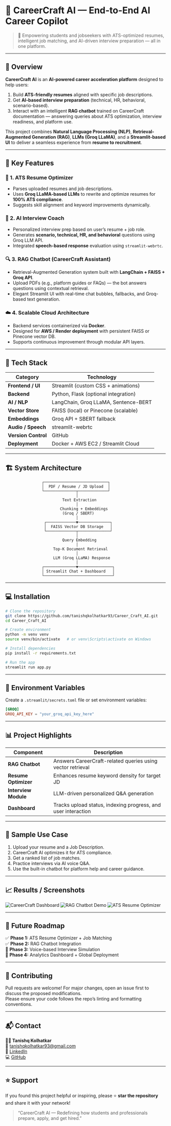 # 🚀 CareerCraft AI — End-to-End AI Career Copilot  

> 🧠 Empowering students and jobseekers with ATS-optimized resumes, intelligent job matching, and AI-driven interview preparation — all in one platform.  

---

## 🌟 Overview  

**CareerCraft AI** is an **AI-powered career acceleration platform** designed to help users:  
1. Build **ATS-friendly resumes** aligned with specific job descriptions.  
2. Get **AI-based interview preparation** (technical, HR, behavioral, scenario-based).  
3. Interact with an intelligent **RAG chatbot** trained on CareerCraft documentation — answering queries about ATS optimization, interview readiness, and platform use.  

This project combines **Natural Language Processing (NLP)**, **Retrieval-Augmented Generation (RAG)**, **LLMs (Groq LLaMA)**, and a **Streamlit-based UI** to deliver a seamless experience from **resume to recruitment**.  

---

## 🎯 Key Features  

### 🧩 1. ATS Resume Optimizer  
- Parses uploaded resumes and job descriptions.  
- Uses **Groq LLaMA-based LLMs** to rewrite and optimize resumes for **100% ATS compliance**.  
- Suggests skill alignment and keyword improvements dynamically.  

### 💬 2. AI Interview Coach  
- Personalized interview prep based on user’s resume + job role.  
- Generates **scenario, technical, HR, and behavioral** questions using Groq LLM API.  
- Integrated **speech-based response** evaluation using `streamlit-webrtc`.  

### 🔍 3. RAG Chatbot (CareerCraft Assistant)  
- Retrieval-Augmented Generation system built with **LangChain + FAISS + Groq API**.  
- Upload PDFs (e.g., platform guides or FAQs) — the bot answers questions using contextual retrieval.  
- Elegant Streamlit UI with real-time chat bubbles, fallbacks, and Groq-based text generation.  

### ☁️ 4. Scalable Cloud Architecture  
- Backend services containerized via **Docker**.  
- Designed for **AWS / Render deployment** with persistent FAISS or Pinecone vector DB.  
- Supports continuous improvement through modular API layers.  

---

## 🧠 Tech Stack  

| Category | Technology |
|-----------|-------------|
| **Frontend / UI** | Streamlit (custom CSS + animations) |
| **Backend** | Python, Flask (optional integration) |
| **AI / NLP** | LangChain, Groq LLaMA, Sentence-BERT |
| **Vector Store** | FAISS (local) or Pinecone (scalable) |
| **Embeddings** | Groq API + SBERT fallback |
| **Audio / Speech** | streamlit-webrtc |
| **Version Control** | GitHub |
| **Deployment** | Docker + AWS EC2 / Streamlit Cloud |

---

## 🏗️ System Architecture  

```
                ┌────────────────────────────┐
                │  PDF / Resume / JD Upload  │
                └──────────────┬─────────────┘
                               │
                         Text Extraction
                               │
                        Chunking + Embeddings
                         (Groq / SBERT)
                               │
                 ┌─────────────▼──────────────┐
                 │  FAISS Vector DB Storage   │
                 └─────────────┬──────────────┘
                               │
                         Query Embedding
                               │
                     Top-K Document Retrieval
                               │
                     LLM (Groq LLaMA) Response
                               │
                ┌──────────────▼───────────────┐
                │ Streamlit Chat + Dashboard   │
                └──────────────────────────────┘
```

---

## 💻 Installation  

```bash
# Clone the repository
git clone https://github.com/tanishqkolhatkar93/Career_Craft_AI.git
cd Career_Craft_AI

# Create environment
python -m venv venv
source venv/bin/activate   # or venv\Scripts\activate on Windows

# Install dependencies
pip install -r requirements.txt

# Run the app
streamlit run app.py
```

---

## 🔑 Environment Variables  

Create a `.streamlit/secrets.toml` file or set environment variables:  
```toml
[GROQ]
GROQ_API_KEY = "your_groq_api_key_here"
```

---

## 📊 Project Highlights  

| Component | Description |
|------------|--------------|
| **RAG Chatbot** | Answers CareerCraft-related queries using vector retrieval |
| **Resume Optimizer** | Enhances resume keyword density for target JD |
| **Interview Module** | LLM-driven personalized Q&A generation |
| **Dashboard** | Tracks upload status, indexing progress, and user interaction |

---

## 🧩 Sample Use Case  

1. Upload your resume and a Job Description.  
2. CareerCraft AI optimizes it for ATS compliance.  
3. Get a ranked list of job matches.  
4. Practice interviews via AI voice Q&A.  
5. Use the built-in chatbot for platform help and career guidance.  

---

## 📈 Results / Screenshots  

![CareerCraft Dashboard](assets/dashboard.png)
![RAG Chatbot Demo](assets/rag_chatbot.png)
![ATS Resume Optimizer](assets/resume_optimizer.png)

---

## 🧩 Future Roadmap  

✅ **Phase 1:** ATS Resume Optimizer + Job Matching  
✅ **Phase 2:** RAG Chatbot Integration  
🚧 **Phase 3:** Voice-based Interview Simulation  
🚧 **Phase 4:** Analytics Dashboard + Global Deployment  

---

## 🤝 Contributing  

Pull requests are welcome! For major changes, open an issue first to discuss the proposed modifications.  
Please ensure your code follows the repo’s linting and formatting conventions.  

---

## 📬 Contact  

**👨‍💻 Tanishq Kolhatkar**  
📧 [tanishqkolhatkar93@gmail.com](mailto:tanishqkolhatkar93@gmail.com)  
🔗 [LinkedIn](https://www.linkedin.com/in/tanishqkolhatkar93/)  
💻 [GitHub](https://github.com/tanishqkolhatkar93)  

---

## ⭐ Support  

If you found this project helpful or inspiring, please ⭐ **star the repository** and share it with your network!  

> “CareerCraft AI — Redefining how students and professionals prepare, apply, and get hired.”  
